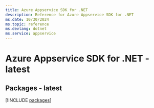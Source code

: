 ```yaml
---
title: Azure Appservice SDK for .NET
description: Reference for Azure Appservice SDK for .NET
ms.date: 10/30/2024
ms.topic: reference
ms.devlang: dotnet
ms.service: appservice
---
```

# Azure Appservice SDK for .NET - latest
## Packages - latest
[!INCLUDE [packages](appservice-index.md)]